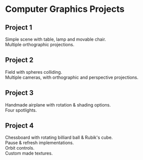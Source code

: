 # Computer Graphics Projects

## Project 1

Simple scene with table, lamp and movable chair.
<br/>
Multiple orthographic projections.

## Project 2

Field with spheres colliding.
<br/>
Multiple cameras, with orthographic and perspective projections.

## Project 3

Handmade airplane with rotation & shading options.
<br/>
Four spotlights.

## Project 4

Chessboard with rotating billiard ball & Rubik's cube.
<br/>
Pause & refresh implementations.
<br/>
Orbit controls.
<br/>
Custom made textures.
